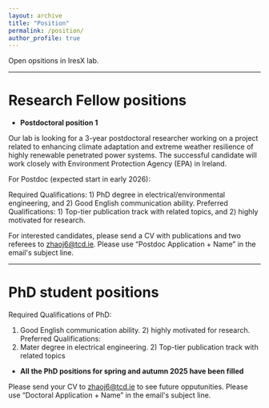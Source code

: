```yaml
---
layout: archive
title: "Position"
permalink: /position/
author_profile: true
---
```

Open opsitions in IresX lab.

---

# Research Fellow positions


* **Postdoctoral position 1**

Our lab is looking for a 3-year postdoctoral researcher working on a project related to enhancing climate adaptation and extreme weather resilience of highly renewable penetrated power systems.
The successful candidate will work closely with Environment Protection Agency (EPA) in Ireland.

For Postdoc (expected start in early 2026):

Required Qualifications: 1) PhD degree in electrical/environmental engineering, and 2) Good English communication ability. Preferred Qualifications: 1) Top-tier publication track with related topics, and 2) highly motivated for research.

For interested candidates, please send a CV with publications and two referees to zhaoj6@tcd.ie. Please use “Postdoc Application + Name” in the email's subject line.

---

# PhD student positions

Required Qualifications of PhD: 
1) Good English communication ability. 2) highly motivated for research.
Preferred Qualifications:
1) Mater degree in electrical engineering. 2) Top-tier publication track with related topics

* **All the PhD positions for spring and autumn 2025 have been filled**

Please send your CV to zhaoj6@tcd.ie to see future opputunities. Please use “Doctoral Application + Name” in the email's subject line.


